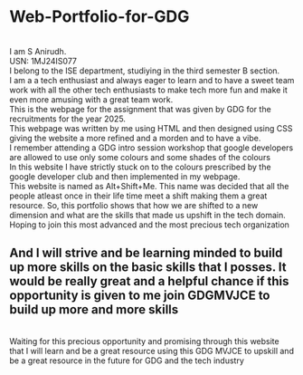 # Web-Portfolio-for-GDG
<br>
I am S Anirudh.
<br>
USN: 1MJ24IS077
<br>
I belong to the ISE department, studiying in the third semester B section.
<br>
I am a a tech enthusiast and always eager to learn and to have a sweet team work with all the other tech enthusiasts to make tech more fun and make it even more amusing with a great team work.
<br>
This is the webpage for the assignment that was given by GDG for the recruitments for the year 2025.
<br>
This webpage was written by me using HTML and then designed using CSS giving the website a more refined and a morden and to have a vibe.
<br>
I remember attending a GDG intro session workshop that google developers are allowed to use only some colours and some shades of the colours
<br>
In this website I have strictly stuck on to the colours prescribed by the google developer club and then implemented in my webpage. 
<br>
This website is named as Alt+Shift+Me. This name was decided that all the people atleast once in their life time meet a shift making them a great resource. So, this portfolio shows that how we are shifted to a new dimension and what are the skills that made us upshift in the tech domain.
<br>
Hoping to join this most advanced and the most precious tech organization
<br>
<h2>And I will strive and be learning minded to build up more skills on the basic skills that I posses. It would be really great and a helpful chance if this opportunity is given to me join GDGMVJCE to build up more and more skills</h2>
<br>
Waiting for this precious opportunity and promising through this website that I will learn and be a great resource using this GDG MVJCE to upskill and be a great resource in the future for GDG and the tech industry